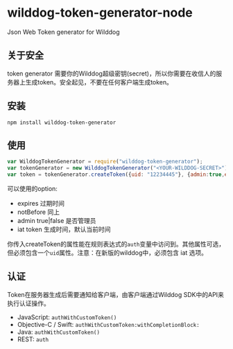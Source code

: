 # wilddog-token-generator-node
Json Web Token generator for Wilddog

## 关于安全

token generator 需要你的Wilddog超级密钥(secret)，所以你需要在收信人的服务器上生成token。安全起见，不要在任何客户端生成token。

## 安装
```
npm install wilddog-token-generator
```


## 使用

```js
var WilddogTokenGenerator = require("wilddog-token-generator");
var tokenGenerator = new WilddogTokenGenerator("<YOUR-WILDDOG-SECRET>");
var token = tokenGenerator.createToken({uid: "12234445"}, {admin:true,expires: new Date().getTime() + 100000000});

```

可以使用的option:

* expires 过期时间
* notBefore 同上
* admin true|false 是否管理员
* iat token 生成时间，默认当前时间


你传入createToken的属性能在规则表达式的`auth`变量中访问到。其他属性可选，但必须包含一个`uid`属性。注意：在新版的wilddog中，必须包含 iat 选项。

## 认证

Token在服务器生成后需要通知给客户端，由客户端通过Wilddog SDK中的API来执行认证操作。

* JavaScript: `authWithCustomToken()`
* Objective-C / Swift: `authWithCustomToken:withCompletionBlock:`
* Java: `authWithCustomToken()`
* REST: `auth`
